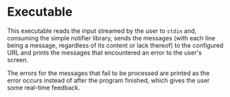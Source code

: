 # Executable

This executable reads the input streamed by the user to `stdin` and, consuming the simple notifier library, sends the
messages (with each line being a message, regardless of its content or lack thereof) to the configured URL and prints
the messages that encountered an error to the user's screen.

The errors for the messages that fail to be processed are printed as the error occurs instead of after the program
finished, which gives the user some real-time feedback.
